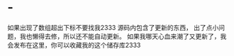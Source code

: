 # -
如果出现了数组超出下标不要找我2333
源码内包含了更新的东西， 出了点小问题，我也懒得去修，所以还不能自动更新。
如果我哪天心血来潮了又更新了，我会发布在这里，你可以收藏我的这个储存库2333
